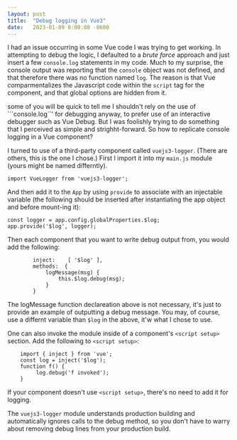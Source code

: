 ```yaml
---
layout: post
title:  "Debug logging in Vue3"
date:   2023-01-09 8:00:00 -0600
---
```


I had an issue occurring in some Vue code I was trying to get working.
In attempting to debug the logic, I defaulted to a _brute force_ approach
and just insert a few ```console.log``` statements in my code.
Much to my surprise, the console output was reporting that the ```console``` object
was not defined, and that therefore there was no function named ```log```.
The reason is that Vue comparmentalizes the Javascript code within the ```script``` tag
for the component, and that global options are hidden from it.

some of you will be quick to tell me I shouldn't rely on the use of ```console.log``' for debugging anyway,
to prefer use of an interactive debugger such as Vue Debug.
But I was foolishly trying to do something that I perceived as simple and strighht-forward.
So how to replicate console logging in a Vue component?

I turned to use of a third-party component called ```vuejs3-logger```.
(There are others, this is the one I chose.)
First I import it into my ```main.js``` module (yours might be named differntly).
```
import VueLogger from 'vuejs3-logger';
```
And then add it to the ```App``` by using ```provide``` to associate with an injectable variable
(the following should be inserted after instantiating the app object and before mount-ing it):
```
const logger = app.config.globalProperties.$log;
app.provide('$log', logger);
```

Then each component that you want to write debug output from, you would add the following:
```
        inject:    [ '$log' ],
        methods:  {
            logMessage(msg) {
                this.$log.debug(msg);
            }
        }
```
The logMessage function declareation above is not necessary, it's just to provide an example of outputting a debug message.
You may, of course, use a differnt variable than ```$log``` in the above, it'w what I chose to use.

One can also invoke the module inside of a component's ```<script setup>``` section.
Add the following to ```<script setup>```:
```
    import { inject } from 'vue'; 
    const log = inject('$log');
    function f() {
         log.debug('f invoked');
    }
```
If your component doesn't use ```<script setup>```, there's no need to add it for logging.

The ```vuejs3-logger``` module understands production building and automatically ignores calls to the debug method,
so you don't have to warry about removing debug lines from your production build.
